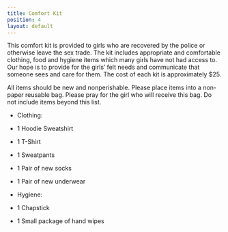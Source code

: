 ```yaml
---
title: Comfort Kit
position: 4
layout: default
---
```


This comfort kit is provided to girls who are recovered by the police or otherwise leave the sex trade. The kit includes appropriate and comfortable clothing, food and hygiene items which many girls have not had access to. Our hope is to provide for the girlsʼ felt needs and communicate that someone sees and care for them. The cost of each kit is approximately $25.

All items should be new and nonperishable. Please place items into a non-paper reusable bag. Please pray for the girl who will receive this bag. Do not include items beyond this list.

- Clothing:
- 1 Hoodie Sweatshirt
- 1 T-Shirt
- 1 Sweatpants
- 1 Pair of new socks
- 1 Pair of new underwear

- Hygiene:
- 1 Chapstick
- 1 Small package of hand wipes
